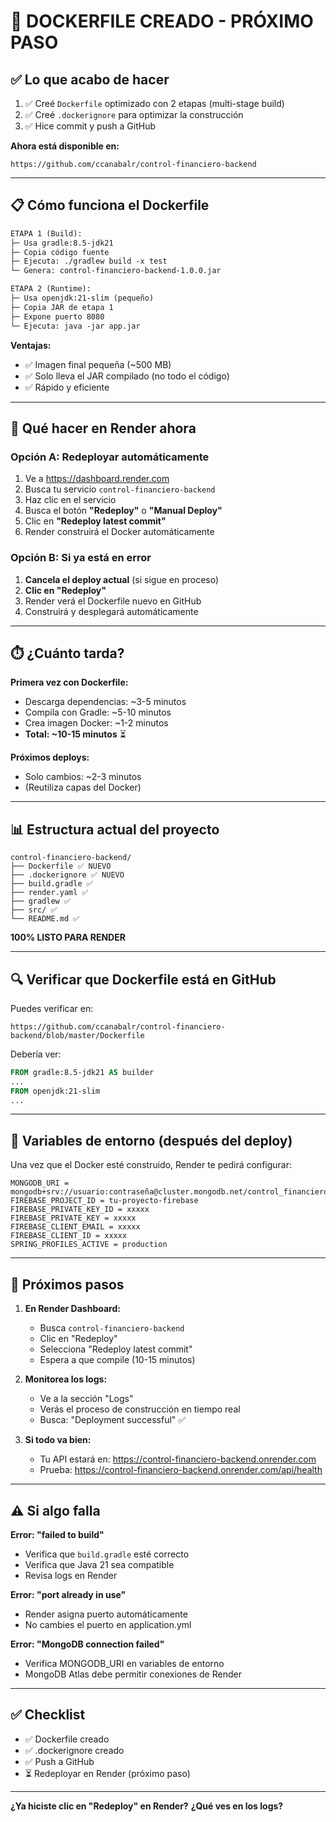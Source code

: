 # 🚀 DOCKERFILE CREADO - PRÓXIMO PASO

## ✅ Lo que acabo de hacer

1. ✅ Creé `Dockerfile` optimizado con 2 etapas (multi-stage build)
2. ✅ Creé `.dockerignore` para optimizar la construcción
3. ✅ Hice commit y push a GitHub

**Ahora está disponible en:**
```
https://github.com/ccanabalr/control-financiero-backend
```

---

## 📋 Cómo funciona el Dockerfile

```dockerfile
ETAPA 1 (Build):
├─ Usa gradle:8.5-jdk21
├─ Copia código fuente
├─ Ejecuta: ./gradlew build -x test
└─ Genera: control-financiero-backend-1.0.0.jar

ETAPA 2 (Runtime):
├─ Usa openjdk:21-slim (pequeño)
├─ Copia JAR de etapa 1
├─ Expone puerto 8080
└─ Ejecuta: java -jar app.jar
```

**Ventajas:**
- ✅ Imagen final pequeña (~500 MB)
- ✅ Solo lleva el JAR compilado (no todo el código)
- ✅ Rápido y eficiente

---

## 🔄 Qué hacer en Render ahora

### **Opción A: Redeployar automáticamente**

1. Ve a https://dashboard.render.com
2. Busca tu servicio `control-financiero-backend`
3. Haz clic en el servicio
4. Busca el botón **"Redeploy"** o **"Manual Deploy"**
5. Clic en **"Redeploy latest commit"**
6. Render construirá el Docker automáticamente

### **Opción B: Si ya está en error**

1. **Cancela el deploy actual** (si sigue en proceso)
2. **Clic en "Redeploy"**
3. Render verá el Dockerfile nuevo en GitHub
4. Construirá y desplegará automáticamente

---

## ⏱️ ¿Cuánto tarda?

**Primera vez con Dockerfile:**
- Descarga dependencias: ~3-5 minutos
- Compila con Gradle: ~5-10 minutos
- Crea imagen Docker: ~1-2 minutos
- **Total: ~10-15 minutos** ⏳

**Próximos deploys:**
- Solo cambios: ~2-3 minutos
- (Reutiliza capas del Docker)

---

## 📊 Estructura actual del proyecto

```
control-financiero-backend/
├── Dockerfile ✅ NUEVO
├── .dockerignore ✅ NUEVO
├── build.gradle ✅
├── render.yaml ✅
├── gradlew ✅
├── src/ ✅
└── README.md ✅
```

**100% LISTO PARA RENDER**

---

## 🔍 Verificar que Dockerfile está en GitHub

Puedes verificar en:
```
https://github.com/ccanabalr/control-financiero-backend/blob/master/Dockerfile
```

Debería ver:
```dockerfile
FROM gradle:8.5-jdk21 AS builder
...
FROM openjdk:21-slim
...
```

---

## 📝 Variables de entorno (después del deploy)

Una vez que el Docker esté construido, Render te pedirá configurar:

```
MONGODB_URI = mongodb+srv://usuario:contraseña@cluster.mongodb.net/control_financiero
FIREBASE_PROJECT_ID = tu-proyecto-firebase
FIREBASE_PRIVATE_KEY_ID = xxxxx
FIREBASE_PRIVATE_KEY = xxxxx
FIREBASE_CLIENT_EMAIL = xxxxx
FIREBASE_CLIENT_ID = xxxxx
SPRING_PROFILES_ACTIVE = production
```

---

## 🎯 Próximos pasos

1. **En Render Dashboard:**
   - Busca `control-financiero-backend`
   - Clic en "Redeploy"
   - Selecciona "Redeploy latest commit"
   - Espera a que compile (10-15 minutos)

2. **Monitorea los logs:**
   - Ve a la sección "Logs"
   - Verás el proceso de construcción en tiempo real
   - Busca: "Deployment successful" ✅

3. **Si todo va bien:**
   - Tu API estará en: https://control-financiero-backend.onrender.com
   - Prueba: https://control-financiero-backend.onrender.com/api/health

---

## ⚠️ Si algo falla

**Error: "failed to build"**
- Verifica que `build.gradle` esté correcto
- Verifica que Java 21 sea compatible
- Revisa logs en Render

**Error: "port already in use"**
- Render asigna puerto automáticamente
- No cambies el puerto en application.yml

**Error: "MongoDB connection failed"**
- Verifica MONGODB_URI en variables de entorno
- MongoDB Atlas debe permitir conexiones de Render

---

## ✅ Checklist

- ✅ Dockerfile creado
- ✅ .dockerignore creado
- ✅ Push a GitHub
- ⏳ Redeployar en Render (próximo paso)

---

**¿Ya hiciste clic en "Redeploy" en Render?**
**¿Qué ves en los logs?**